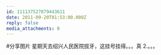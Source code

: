 ```yaml
---
id: 111137527879443611
date: 2011-09-20T01:53:00.000Z
reply: false
media_attachments: 0
---
```


#分享图片 星期天去绍兴人民医院拔牙，这挂号挂得。。。真 2.。。。 ​​​​

